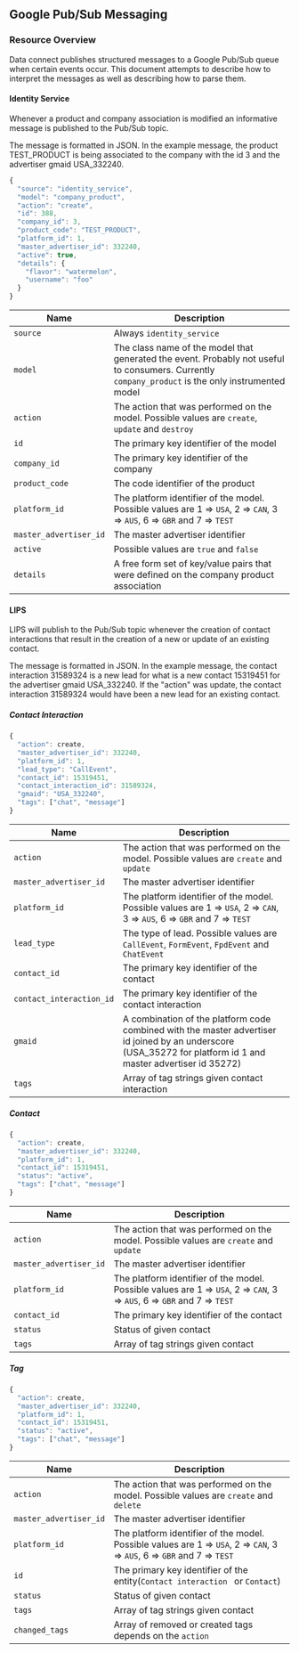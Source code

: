 ## Google Pub/Sub Messaging

### Resource Overview

Data connect publishes structured messages to a Google Pub/Sub queue when certain events occur.  This document attempts to describe how to interpret the messages as well as describing how to parse them.

#### Identity Service

Whenever a product and company association is modified an informative message is published to the Pub/Sub topic.

The message is formatted in JSON.  In the example message, the product TEST_PRODUCT is being associated to the company with the id 3 and the advertiser gmaid USA_332240.

```javascript
{
  "source": "identity_service",
  "model": "company_product",
  "action": "create",
  "id": 388,
  "company_id": 3,
  "product_code": "TEST_PRODUCT",
  "platform_id": 1,
  "master_advertiser_id": 332240,
  "active": true,
  "details": {
    "flavor": "watermelon",
    "username": "foo"
  }
}
```

| Name | Description |
|---|---|
|`source`|Always `identity_service`|
|`model`|The class name of the model that generated the event.  Probably not useful to consumers.  Currently `company_product` is the only instrumented model|
|`action`|The action that was performed on the model.  Possible values are `create`, `update` and `destroy`|
|`id`|The primary key identifier of the model|
|`company_id`|The primary key identifier of the company|
|`product_code`|The code identifier of the product|
|`platform_id`|The platform identifier of the model.  Possible values are 1 => `USA`, 2 => `CAN`, 3 => `AUS`, 6 => `GBR` and 7 => `TEST`|
|`master_advertiser_id`|The master advertiser identifier|
|`active`|Possible values are `true` and `false`|
|`details`|A free form set of key/value pairs that were defined on the company product association|

#### LIPS

LIPS will publish to the Pub/Sub topic whenever the creation of contact interactions that result in the creation of a new or update of an existing contact.

The message is formatted in JSON.  In the example message, the contact interaction 31589324 is a new lead for what is a new contact 15319451 for the advertiser gmaid USA_332240.  If the "action" was update, the contact interaction 31589324 would have been a new lead for an existing contact.
##### Contact Interaction

```javascript
{
  "action": create,
  "master_advertiser_id": 332240,
  "platform_id": 1,
  "lead_type": "CallEvent",
  "contact_id": 15319451,
  "contact_interaction_id": 31589324,
  "gmaid": "USA_332240",
  "tags": ["chat", "message"]
}
```

| Name | Description |
|---|---|
|`action`|The action that was performed on the model.  Possible values are `create` and `update`|
|`master_advertiser_id`|The master advertiser identifier|
|`platform_id`|The platform identifier of the model.  Possible values are 1 => `USA`, 2 => `CAN`, 3 => `AUS`, 6 => `GBR` and 7 => `TEST`|
|`lead_type`|The type of lead.  Possible values are `CallEvent`, `FormEvent`, `FpdEvent` and `ChatEvent` |
|`contact_id`|The primary key identifier of the contact|
|`contact_interaction_id`|The primary key identifier of the contact interaction|
|`gmaid`|A combination of the platform code combined with the master advertiser id joined by an underscore (USA_35272 for platform id 1 and master advertiser id 35272) |
|`tags`| Array of tag strings given contact interaction |

##### Contact

```javascript
{
  "action": create,
  "master_advertiser_id": 332240,
  "platform_id": 1,
  "contact_id": 15319451,
  "status": "active",
  "tags": ["chat", "message"]
}
```

| Name | Description |
|---|---|
|`action`|The action that was performed on the model.  Possible values are `create` and `update`|
|`master_advertiser_id`|The master advertiser identifier|
|`platform_id`|The platform identifier of the model.  Possible values are 1 => `USA`, 2 => `CAN`, 3 => `AUS`, 6 => `GBR` and 7 => `TEST`|
|`contact_id`|The primary key identifier of the contact|
|`status`|Status of given contact|
|`tags`|Array of tag strings given contact|

##### Tag

```javascript
{
  "action": create,
  "master_advertiser_id": 332240,
  "platform_id": 1,
  "contact_id": 15319451,
  "status": "active",
  "tags": ["chat", "message"]
}
```

| Name | Description |
|---|---|
|`action`|The action that was performed on the model.  Possible values are `create` and `delete`|
|`master_advertiser_id`|The master advertiser identifier|
|`platform_id`|The platform identifier of the model.  Possible values are 1 => `USA`, 2 => `CAN`, 3 => `AUS`, 6 => `GBR` and 7 => `TEST`|
|`id`|The primary key identifier of the entity(`Contact interaction ` or `Contact`)|
|`status`|Status of given contact|
|`tags`|Array of tag strings given contact|
|`changed_tags`|Array of removed or created tags depends on the `action`|
